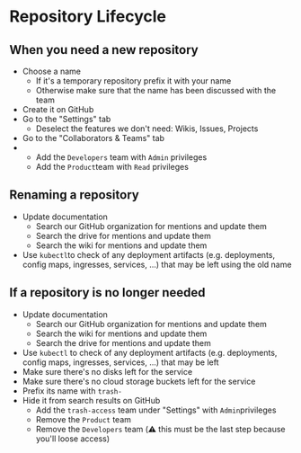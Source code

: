 # Repository Lifecycle

## When you need a new repository

* Choose a name
  * If it's a temporary repository prefix it with your name
  * Otherwise make sure that the name has been discussed with the team
* Create it on GitHub
* Go to the "Settings" tab
  * Deselect the features we don't need: Wikis, Issues, Projects
* Go to the "Collaborators & Teams" tab
* * Add the `Developers` team with `Admin` privileges
  * Add the `Product`team with `Read` privileges

## Renaming a repository

* Update documentation
  * Search our GitHub organization for mentions and update them
  * Search the drive for mentions and update them
  * Search the wiki for mentions and update them
* Use `kubectl`to check of any deployment artifacts \(e.g. deployments, config maps, ingresses, services, ...\) that may be left using the old name

## If a repository is no longer needed

* Update documentation
  * Search our GitHub organization for mentions and update them
  * Search the wiki for mentions and update them
  * Search the drive for mentions and update them
* Use `kubectl` to check of any deployment artifacts \(e.g. deployments, config maps, ingresses, services, ...\) that may be left
* Make sure there's no disks left for the service
* Make sure there's no cloud storage buckets left for the service
* Prefix its name with `trash-`
* Hide it from search results on GitHub
  * Add the `trash-access` team under "Settings" with `Admin`privileges
  * Remove the `Product` team
  * Remove the `Developers` team \(⚠️ this must be the last step because you'll loose access\)

